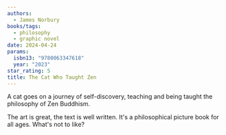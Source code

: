 ```yaml
---
authors:
  - James Norbury
books/tags:
  - philosophy
  - graphic novel
date: 2024-04-24
params:
  isbn13: "9780063347618"
  year: "2023"
star_rating: 5
title: The Cat Who Taught Zen
---
```


A cat goes on a journey of self-discovery, teaching and being taught the philosophy of Zen Buddhism.

The art is great, the text is well written. It's a philosophical picture book for all ages. What's not to like?

<!--more-->
